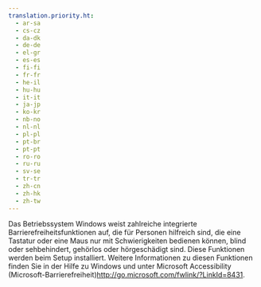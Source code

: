 ```yaml
---
translation.priority.ht: 
  - ar-sa
  - cs-cz
  - da-dk
  - de-de
  - el-gr
  - es-es
  - fi-fi
  - fr-fr
  - he-il
  - hu-hu
  - it-it
  - ja-jp
  - ko-kr
  - nb-no
  - nl-nl
  - pl-pl
  - pt-br
  - pt-pt
  - ro-ro
  - ru-ru
  - sv-se
  - tr-tr
  - zh-cn
  - zh-hk
  - zh-tw
---
```

<Token xmlns:xlink="http://www.w3.org/1999/xlink">Das Betriebssystem Windows weist zahlreiche integrierte Barrierefreiheitsfunktionen auf, die für Personen hilfreich sind, die eine Tastatur oder eine Maus nur mit Schwierigkeiten bedienen können, blind oder sehbehindert, gehörlos oder hörgeschädigt sind. Diese Funktionen werden beim Setup installiert. Weitere Informationen zu diesen Funktionen finden Sie in der Hilfe zu Windows und unter <externalLink xmlns="http://ddue.schemas.microsoft.com/authoring/2003/5"><linkText>Microsoft Accessibility (Microsoft-Barrierefreiheit)</linkText><linkUri>http://go.microsoft.com/fwlink/?LinkId=8431</linkUri></externalLink>.</Token>